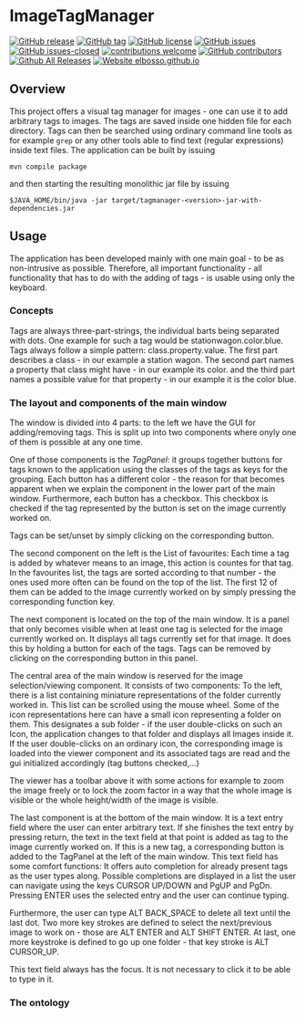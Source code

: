 # ImageTagManager

<!---
[![start with why](https://img.shields.io/badge/start%20with-why%3F-brightgreen.svg?style=flat)](http://www.ted.com/talks/simon_sinek_how_great_leaders_inspire_action)
--->
[![GitHub release](https://img.shields.io/github/release/elbosso/ImageTagManager/all.svg?maxAge=1)](https://GitHub.com/elbosso/ImageTagManager/releases/)
[![GitHub tag](https://img.shields.io/github/tag/elbosso/ImageTagManager.svg)](https://GitHub.com/elbosso/ImageTagManager/tags/)
[![GitHub license](https://img.shields.io/github/license/elbosso/ImageTagManager.svg)](https://github.com/elbosso/ImageTagManager/blob/master/LICENSE)
[![GitHub issues](https://img.shields.io/github/issues/elbosso/ImageTagManager.svg)](https://GitHub.com/elbosso/ImageTagManager/issues/)
[![GitHub issues-closed](https://img.shields.io/github/issues-closed/elbosso/ImageTagManager.svg)](https://GitHub.com/elbosso/ImageTagManager/issues?q=is%3Aissue+is%3Aclosed)
[![contributions welcome](https://img.shields.io/badge/contributions-welcome-brightgreen.svg?style=flat)](https://github.com/elbosso/ImageTagManager/issues)
[![GitHub contributors](https://img.shields.io/github/contributors/elbosso/ImageTagManager.svg)](https://GitHub.com/elbosso/ImageTagManager/graphs/contributors/)
[![Github All Releases](https://img.shields.io/github/downloads/elbosso/ImageTagManager/total.svg)](https://github.com/elbosso/ImageTagManager)
[![Website elbosso.github.io](https://img.shields.io/website-up-down-green-red/https/elbosso.github.io.svg)](https://elbosso.github.io/)

## Overview

This project offers a visual tag manager for images - one can use it to add arbitrary tags to images. The tags are saved inside one hidden file for each directory. 
Tags can then be searched using ordinary command line tools as for example `grep` or any other tools able to find text (regular expressions) inside text files.
The application can be built by issuing

```
mvn compile package
```

and then starting the resulting monolithic jar file by issuing

```
$JAVA_HOME/bin/java -jar target/tagmanager-<version>-jar-with-dependencies.jar
```

## Usage

The application has been developed mainly with one main goal - to be as non-intrusive as possible. Therefore,
all important functionality - all functionality that has to do with the adding of tags - is usable using
only the keyboard.

### Concepts

Tags are always three-part-strings, the individual barts being separated with dots. One example for such a 
tag would be stationwagon.color.blue. Tags always follow a simple pattern: class.property.value. The first part 
describes a class - in our example a station wagon. The second part names a property that class might have -
in our example its color. and the third part names a possible value for that property - in our example it
is the color blue.

### The layout and components of the main window

The window is divided into 4 parts: to the left we have the GUI for adding/removing tags. This is split up into two 
components where onyly one of them is possible at any one time. 

One of those components is the *TagPanel*:
it groups together buttons for tags known to the application using the classes of the tags as keys
for the grouping. Each button has a different color - the reason for that becomes apparent when
we explain the component in the lower part of the main window. Furthermore, each button has a checkbox.
This checkbox is checked if the tag represented by the button is set on the image currently  worked on.

Tags can be set/unset by simply clicking on the corresponding button.

The second component on the left is the List of favourites: Each time a tag is added by whatever means
to an image, this action is countes for that tag. In the favourites list, the tags are sorted according to that
number - the ones used more often can be found on the top of the list. The first 12 of them can be added
to the image currently worked on by simply pressing the corresponding function key.

The next component is located on the top of the main window. It is a panel that only becomes visible when 
at least one tag is selected for the image currently worked on. It displays all tags currently set for that image.
It does this by holding a button for each of the tags. Tags can be removed by clicking on the corresponding
button in this panel.

The central area of the main window is reserved for the image selection/viewing component. It consists of two components:
To the left, there is a list containing miniature representations of the folder currently worked in.
This list can be scrolled using the mouse wheel. Some of the icon representations here can have a small
icon representing a folder on them. This designates a sub folder - if the user double-clicks on such an
Icon, the application changes to that folder and displays all Images inside it. If the user double-clicks on 
an ordinary icon, the corresponding image is loaded into the viewer component and its associated tags 
are read and the gui initialized accordingly (tag buttons checked,...)

The viewer has a toolbar above it with some actions for example to zoom the image freely or to lock the zoom factor 
in a way that the whole image is visible or the whole height/width of the image is visible.

The last component is at the bottom of the main window. It is a text entry field where the user can enter
arbitrary text. If she finishes the text entry by pressing return, the text in the text field at that point
is added as tag to the image currently worked on. If this is a new tag, a corresponding button is added
to the TagPanel at the left of the main window. This text field has some comfort functions: It offers 
auto completion for already present tags as the user types along. Possible completions are displayed in a list
the user can navigate using the keys CURSOR UP/DOWN and PgUP and PgDn. Pressing ENTER uses the selected
entry and the user can continue typing.

Furthermore, the user can type ALT BACK_SPACE to delete all text until the last dot. Two more key strokes
are defined to select the next/previous image to work on - those are ALT ENTER and ALT SHIFT ENTER.
At last, one more keystroke is defined to go up one folder - that key stroke is ALT CURSOR_UP. 

This text field always has the focus. It is not necessary to click it to be able to type in it.  

### The ontology
